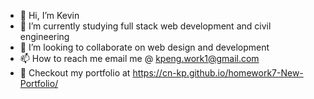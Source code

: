 - 👋 Hi, I’m Kevin
- 🌱 I’m currently studying full stack web development and civil engineering
- 💞️ I’m looking to collaborate on web design and development
- 📫 How to reach me email me @ kpeng.work1@gmail.com
- 👀 Checkout my portfolio at https://cn-kp.github.io/homework7-New-Portfolio/

<!---
cn-kp/cn-kp is a ✨ special ✨ repository because its `README.md` (this file) appears on your GitHub profile.
You can click the Preview link to take a look at your changes.
--->
